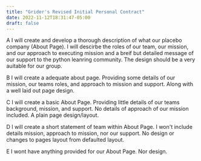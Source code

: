 ```yaml
---
title: "Grider's Revised Initial Personal Contract"
date: 2022-11-12T18:31:47-05:00
draft: false 
---
```

A 
I will create and develop a thorough description of what our placebo company (About Page). I will descirbe the roles of our team, our mission, and our approach to executing mission and a breif but detailed message of our support to the python leanring community. The design should be a very auitable for our group. 

B
I will create a adequate about page. Providing some details of our mission, our teams roles, and approach to mission and support. Along with a well laid out page design. 

C
I will create a basic About Page. Providing little details of our teams background, mission, and support. No details of approach of our mission included. A plain page design/layout.

D
I will create a short statement of team within About Page. I won't include details mission, approach to mission, nor our support. No design or changes to pages layout from defaulted layout. 

E 
I wont have anything provided for our About Page. Nor design. 
